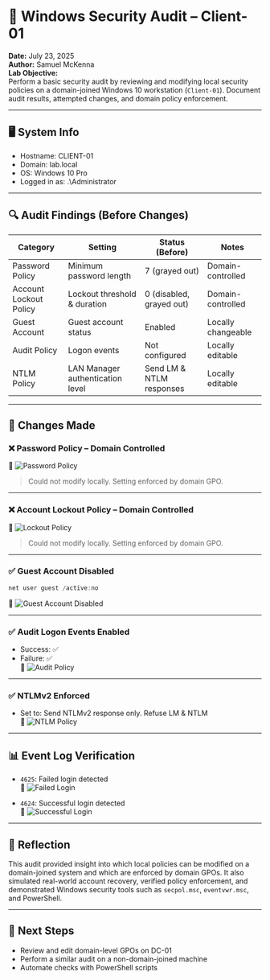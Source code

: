 
# 🔐 Windows Security Audit – Client-01

**Date:** July 23, 2025  
**Author:** Samuel McKenna  
**Lab Objective:**  
Perform a basic security audit by reviewing and modifying local security policies on a domain-joined Windows 10 workstation (`Client-01`). Document audit results, attempted changes, and domain policy enforcement.

---

## 🖥️ System Info

- Hostname: CLIENT-01
- Domain: lab.local
- OS: Windows 10 Pro
- Logged in as: .\Administrator

---

## 🔍 Audit Findings (Before Changes)

| Category               | Setting                         | Status (Before)        | Notes                             |
|------------------------|----------------------------------|------------------------|------------------------------------|
| Password Policy        | Minimum password length         | 7 (grayed out)         | Domain-controlled                  |
| Account Lockout Policy | Lockout threshold & duration    | 0 (disabled, grayed out) | Domain-controlled                |
| Guest Account          | Guest account status            | Enabled                | Locally changeable                 |
| Audit Policy           | Logon events                    | Not configured         | Locally editable                   |
| NTLM Policy            | LAN Manager authentication level| Send LM & NTLM responses | Locally editable               |

---

## 🔧 Changes Made

### ❌ Password Policy – Domain Controlled
📸 ![Password Policy](screenshots/password-policy-domain-controlled.png)  
> Could not modify locally. Setting enforced by domain GPO.

---

### ❌ Account Lockout Policy – Domain Controlled
📸 ![Lockout Policy](screenshots/account-lockout-domain-controlled.png)  
> Could not modify locally. Setting enforced by domain GPO.

---

### ✅ Guest Account Disabled
```powershell
net user guest /active:no
```
📸 ![Guest Account Disabled](screenshots/guest-account-after.png)

---

### ✅ Audit Logon Events Enabled
- Success: ✅  
- Failure: ✅  
📸 ![Audit Policy](screenshots/audit-policy-after.png)

---

### ✅ NTLMv2 Enforced
- Set to: Send NTLMv2 response only. Refuse LM & NTLM  
📸 ![NTLM Policy](screenshots/ntlm-policy-after.png)

---

## 📊 Event Log Verification

- `4625`: Failed login detected  
📸 ![Failed Login](screenshots/eventlog-failed-login.png)

- `4624`: Successful login detected  
📸 ![Successful Login](screenshots/eventlog-success-login.png)

---

## 🔄 Reflection

This audit provided insight into which local policies can be modified on a domain-joined system and which are enforced by domain GPOs. It also simulated real-world account recovery, verified policy enforcement, and demonstrated Windows security tools such as `secpol.msc`, `eventvwr.msc`, and PowerShell.

---

## 🔗 Next Steps

- Review and edit domain-level GPOs on DC-01
- Perform a similar audit on a non-domain-joined machine
- Automate checks with PowerShell scripts
